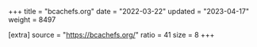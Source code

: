 +++
title = "bcachefs.org"
date = "2022-03-22"
updated = "2023-04-17"
weight = 8497

[extra]
source = "https://bcachefs.org/"
ratio = 41
size = 8
+++
